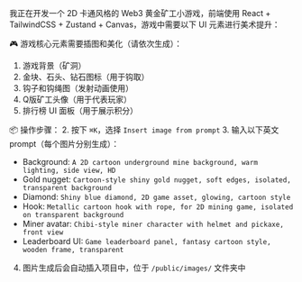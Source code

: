 我正在开发一个 2D 卡通风格的 Web3 黄金矿工小游戏，前端使用 React + TailwindCSS + Zustand + Canvas，游戏中需要以下 UI 元素进行美术提升：

🎮 游戏核心元素需要插图和美化（请依次生成）：
1. 游戏背景（矿洞）
2. 金块、石头、钻石图标（用于钩取）
3. 钩子和钩绳图（发射动画使用）
4. Q版矿工头像（用于代表玩家）
5. 排行榜 UI 面板（用于展示积分）

📦 操作步骤：
2. 按下 `⌘K`，选择 `Insert image from prompt`
3. 输入以下英文 prompt（每个图片分别生成）：
   - Background: `A 2D cartoon underground mine background, warm lighting, side view, HD`
   - Gold nugget: `Cartoon-style shiny gold nugget, soft edges, isolated, transparent background`
   - Diamond: `Shiny blue diamond, 2D game asset, glowing, cartoon style`
   - Hook: `Metallic cartoon hook with rope, for 2D mining game, isolated on transparent background`
   - Miner avatar: `Chibi-style miner character with helmet and pickaxe, front view`
   - Leaderboard UI: `Game leaderboard panel, fantasy cartoon style, wooden frame, transparent`


4. 图片生成后会自动插入项目中，位于 `/public/images/` 文件夹中
